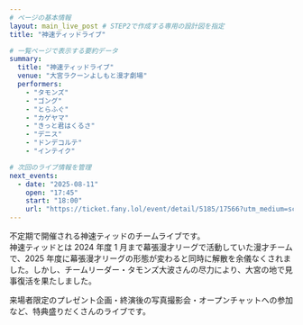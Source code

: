 ```yaml
---
# ページの基本情報
layout: main_live_post # STEP2で作成する専用の設計図を指定
title: "神速ティッドライブ"

# 一覧ページで表示する要約データ
summary:
  title: "神速ティッドライブ"
  venue: "大宮ラクーンよしもと漫才劇場"
  performers:
    - "タモンズ"
    - "ゴング"
    - "とらふぐ"
    - "カゲヤマ"
    - "きっと君はくるさ"
    - "デニス"
    - "ドンデコルテ"
    - "インテイク"

# 次回のライブ情報を管理
next_events:
  - date: "2025-08-11"
    open: "17:45"
    start: "18:00"
    url: "https://ticket.fany.lol/event/detail/5185/17566?utm_medium=schedule&utm_source=omiya&utm_campaign=神速ティッドライブ"
---
```


不定期で開催される神速ティッドのチームライブです。<br>
神速ティッドとは 2024 年度 1 月まで幕張漫才リーグで活動していた漫才チームで、2025 年度に幕張漫才リーグの形態が変わると同時に解散を余儀なくされました。しかし、チームリーダー・タモンズ大波さんの尽力により、大宮の地で見事復活を果たしました。

来場者限定のプレゼント企画・終演後の写真撮影会・オープンチャットへの参加など、特典盛りだくさんのライブです。
